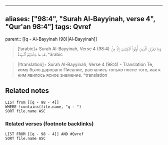 
---
aliases: ["98:4", "Surah Al-Bayyinah, verse 4", "Qur'an 98:4"]
tags: Qvref
---

parent:: [[q - Al-Bayyinah (98)|Al-Bayyinah]]

> [!arabic]+ Surah Al-Bayyinah, Verse 4 (98:4)
> <span class="quran-arabic">وَمَا تَفَرَّقَ ٱلَّذِينَ أُوتُوا۟ ٱلْكِتَـٰبَ إِلَّا مِنۢ بَعْدِ مَا جَآءَتْهُمُ ٱلْبَيِّنَةُ</span>
^arabic

> [!translation]+ Surah Al-Bayyinah, Verse 4 (98:4) - Translation
> Те, кому было даровано Писание, распались только после того, как к ним явилось ясное знамение.
^translation



## Related notes
```dataview
LIST from [[q - 98 - 4]]
WHERE !contains(file.name, "q - ")
SORT file.name ASC
```

### Related verses (footnote backlinks)
```dataview
LIST FROM [[q - 98 - 4]] AND #Qvref
SORT file.name ASC
```

